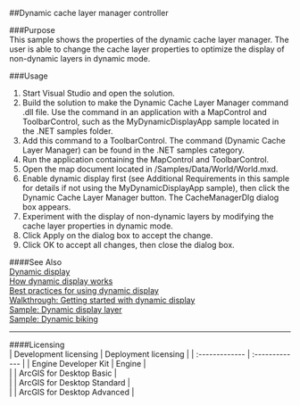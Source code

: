 ##Dynamic cache layer manager controller

###Purpose  
This sample shows the properties of the dynamic cache layer manager. The user is able to change the cache layer properties to optimize the display of non-dynamic layers in dynamic mode.  


###Usage
1. Start Visual Studio and open the solution.   
1. Build the solution to make the Dynamic Cache Layer Manager command .dll file. Use the command in an application with a MapControl and ToolbarControl, such as the MyDynamicDisplayApp sample located in the .NET samples folder.  
1. Add this command to a ToolbarControl. The command (Dynamic Cache Layer Manager) can be found in the .NET samples category.  
1. Run the application containing the MapControl and ToolbarControl.  
1. Open the map document located in <Your ArcGIS Developer kit install location>/Samples/Data/World/World.mxd.   
1. Enable dynamic display first (see Additional Requirements in this sample for details if not using the MyDynamicDisplayApp sample), then click the Dynamic Cache Layer Manager button. The CacheManagerDlg dialog box appears.  
1. Experiment with the display of non-dynamic layers by modifying the cache layer properties in dynamic mode.  
1. Click Apply on the dialog box to accept the change.  
1. Click OK to accept all changes, then close the dialog box.  







####See Also  
[Dynamic display](http://desktop.arcgis.com/search/?q=Dynamic%20display&p=0&language=en&product=arcobjects-sdk-dotnet&version=&n=15&collection=help)  
[How dynamic display works](http://desktop.arcgis.com/search/?q=How%20dynamic%20display%20works&p=0&language=en&product=arcobjects-sdk-dotnet&version=&n=15&collection=help)  
[Best practices for using dynamic display](http://desktop.arcgis.com/search/?q=Best%20practices%20for%20using%20dynamic%20display&p=0&language=en&product=arcobjects-sdk-dotnet&version=&n=15&collection=help)  
[Walkthrough: Getting started with dynamic display](http://desktop.arcgis.com/search/?q=Walkthrough%3A%20Getting%20started%20with%20dynamic%20display&p=0&language=en&product=arcobjects-sdk-dotnet&version=&n=15&collection=help)  
[Sample: Dynamic display layer](../../../Net/GraphicsPipeline/MyDynamicLayer)  
[Sample: Dynamic biking](../../../Net/GraphicsPipeline/DynamicBiking)  


---------------------------------

####Licensing  
| Development licensing | Deployment licensing | 
| :------------- | :------------- | 
| Engine Developer Kit | Engine |  
|  | ArcGIS for Desktop Basic |  
|  | ArcGIS for Desktop Standard |  
|  | ArcGIS for Desktop Advanced |  


